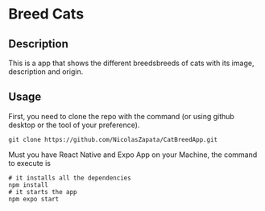 # Breed Cats 
## Description
This is a app that shows the different breedsbreeds of cats with its image, description and origin.

## Usage
First, you need to clone the repo with the command (or using github desktop or the tool of your preference).


```shell
git clone https://github.com/NicolasZapata/CatBreedApp.git
```

Must you have React Native and Expo App on your Machine, the command to execute is 
```shell
# it installs all the dependencies
npm install
# it starts the app
npm expo start
```